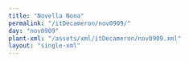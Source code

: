 ```yaml
---
title: "Novella Nona"
permalink: "/itDecameron/nov0909/"
day: "nov0909"
plant-xml: "/assets/xml/itDecameron/nov0909.xml"
layout: "single-xml"
---
```

